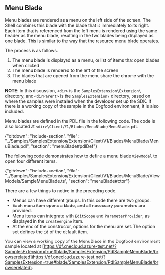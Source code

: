 ## Menu Blade

Menu blades are rendered as a menu on the left side of the screen. The Shell combines this blade with the blade that is immediately to its right. Each item that is referenced from the left menu is rendered using the same header as the menu blade, resulting in the two blades being displayed as one blade.  This is similar to the way that the resource menu blade operates.

The process is as follows.

1. The menu blade is displayed as a menu, or list of items that open blades when clicked
1. The menu blade is rendered to the left of the screen
1. The blades that are opened from the menu share the chrome with the menu blade 

**NOTE**: In this discussion, `<dir>` is the `SamplesExtension\Extension\` directory, and  `<dirParent>`  is the `SamplesExtension\` directory, based on where the samples were installed when the developer set up the SDK. If there is a working copy of the sample in the Dogfood environment, it is also included.

Menu blades are defined in the PDL file in the following code. The code is also located at `<dir>\Client/V1/Blades/MenuBlade/MenuBlade.pdl`.

{"gitdown": "include-section",  "file": "../Samples/SamplesExtension/Extension/Client/V1/Blades/MenuBlade/MenuBlade.pdl", "section": "menuBlade#pdlDef"}

The following code demonstrates how to define a menu blade `ViewModel` to open four different items.

 {"gitdown": "include-section", "file": "../Samples/SamplesExtension/Extension/Client/V1/Blades/MenuBlade/ViewModels/SampleMenuBlade.ts", "section": "menuBlade#ctor"}

There are a few things to notice in the preceding code.

* Menus can have different groups. In this code there are two groups.
* Each menu item opens a blade, and all necessary parameters are provided.
* Menu items can integrate with `EditScope` and `ParameterProvider`, as displayed in the `createengine` item.
* At the end of the constructor, options for the menu are set. The option set defines the `id` of the default item.

You can view a working copy of the MenuBlade  in the Dogfood environment sample located at [https://df.onecloud.azure-test.net/?SamplesExtension=true#blade/SamplesExtension/PdlSampleMenuBlade/browserelated](https://df.onecloud.azure-test.net/?SamplesExtension=true#blade/SamplesExtension/PdlSampleMenuBlade/browserelated).